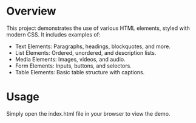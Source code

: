 # Overview
This project demonstrates the use of various HTML elements, styled with modern CSS. It includes examples of:

- Text Elements: Paragraphs, headings, blockquotes, and more.
- List Elements: Ordered, unordered, and description lists.
- Media Elements: Images, videos, and audio.
- Form Elements: Inputs, buttons, and selectors.
- Table Elements: Basic table structure with captions.
# Usage
Simply open the index.html file in your browser to view the demo.
